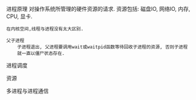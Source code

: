 进程原理
    对操作系统所管理的硬件资源的请求.
    资源包括: 磁盘IO, 网络IO, 内存, CPU, 显卡.

    在内核空间,线程与进程没有太大区别.

    父子进程
        子进程退出, 父进程要调用wait或waitpid函数等待回收子进程的资源, 否则子进程
        就一直以僵尸状态存在.
        
进程调度

资源

多进程与进程通信
